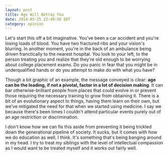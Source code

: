 ```yaml
---
layout: post
title: Age Will Betray You
date: 2014-03-25 22:49:56 EDT
category: opinion
---
```


Let's start this off a bit imaginative. You've been a car accident and you're
losing loads of blood. You have two fractured ribs and your vision's blurring.
In another moment, you're in the back of an ambulance being driven
franctically to the nearest hospital. You look to your left, to the person
treating you and realize that they're old enough to be worrying about college
placement exams. Do you panic in fear that you might be in underqualified
hands or do you attempt to make do with what you have?

Though a bit graphic of an example, the message conveyed is clear: **age can
be the leading, if not a pivotal, factor in a lot of decision making**. It can bar
otherwise-brilliant people from places that could evolve in or prevent those
requiring the necessary training to grow from obtaining it. There is a bit of
an evolutionary aspect to things, having them learn on their own, but we've
mitigated the need for that when we started using medicine. I say we because
there's been times I couldn't attend particular events purely out of an age
restriction or discrimination.

I don't know how we can fix this aside from preventing it being trickled down
the generational pipeline of society. It sucks, but it comes with how we do
education as well, I think. It's something that's being banging around in my
head. I try to treat my siblings with the level of intellectual compassion as
I would want to be treated myself and it works out fairly well.

